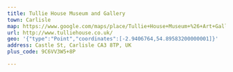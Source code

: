 ```yaml
---
title: Tullie House Museum and Gallery
town: Carlisle
map: https://www.google.com/maps/place/Tullie+House+Museum+%26+Art+Gallery/@54.8954233,-2.9405008,17z/data=!3m1!4b1!4m2!3m1!1s0x487d1a270db347ad:0x9df47578e261ec08
url: http://www.tulliehouse.co.uk/
geo: '{"type":"Point","coordinates":[-2.9406764,54.89583200000001]}'
address: Castle St, Carlisle CA3 8TP, UK
plus_code: 9C6VV3W5+8P

---
```


